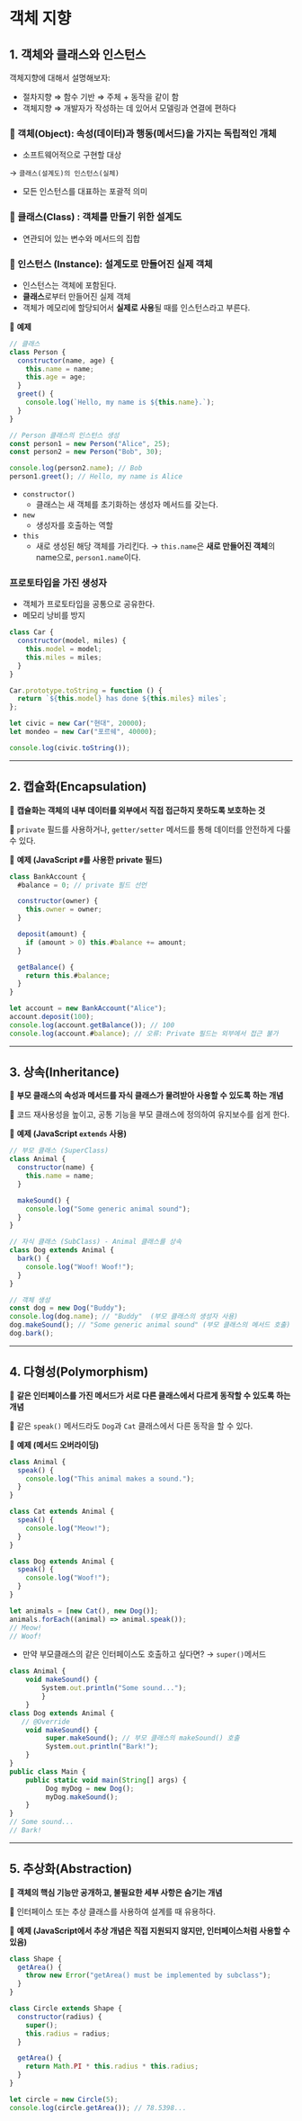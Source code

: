 # 객체 지향

## **1. 객체와 클래스와 인스턴스**

객체지향에 대해서 설명해보자:

- 절차지향 ⇒ 함수 기반 ⇒ 주체 + 동작을 같이 함
- 객체지향 ⇒ 개발자가 작성하는 데 있어서 모델링과 연결에 편하다

### 🔹 객체(Object)**: 속성(데이터)과 행동(메서드)을 가지는 독립적인 개체**

- 소프트웨어적으로 구현할 대상

→ `클래스(설계도)의 인스턴스(실체)`

- 모든 인스턴스를 대표하는 포괄적 의미

### 🔹 클래스(Class) **: 객체를 만들기 위한 설계도**

- 연관되어 있는 변수와 메서드의 집합

### 🔹 인스턴스 (Instance): 설계도로 만들어진 실제 객체

- 인스턴스는 객체에 포함된다.
- **클래스**로부터 만들어진 실제 객체
- 객체가 메모리에 할당되어서 **실제로 사용**될 때를 인스턴스라고 부른다.

🔸 **예제**

```jsx
// 클래스
class Person {
  constructor(name, age) {
    this.name = name;
    this.age = age;
  }
  greet() {
    console.log(`Hello, my name is ${this.name}.`);
  }
}

// Person 클래스의 인스턴스 생성
const person1 = new Person("Alice", 25);
const person2 = new Person("Bob", 30);

console.log(person2.name); // Bob
person1.greet(); // Hello, my name is Alice
```

- `constructor()`
  - 클래스는 새 객체를 초기화하는 생성자 메서드를 갖는다.
- `new`
  - 생성자를 호출하는 역할
- `this`
  - 새로 생성된 해당 객체를 가리킨다.
    → `this.name`은 **새로 만들어진 객체**의 name으로, `person1.name`이다.

### 프로토타입을 가진 생성자

- 객체가 프로토타입을 공통으로 공유한다.
- 메모리 낭비를 방지

```jsx
class Car {
  constructor(model, miles) {
    this.model = model;
    this.miles = miles;
  }
}

Car.prototype.toString = function () {
  return `${this.model} has done ${this.miles} miles`;
};

let civic = new Car("현대", 20000);
let mondeo = new Car("포르쉐", 40000);

console.log(civic.toString());
```

---

## **2. 캡슐화(Encapsulation)**

🔹 **캡슐화는 객체의 내부 데이터를 외부에서 직접 접근하지 못하도록 보호하는 것**

🔹 `private` 필드를 사용하거나, `getter/setter` 메서드를 통해 데이터를 안전하게 다룰 수 있다.

🔸 **예제 (JavaScript `#`를 사용한 private 필드)**

```jsx
class BankAccount {
  #balance = 0; // private 필드 선언

  constructor(owner) {
    this.owner = owner;
  }

  deposit(amount) {
    if (amount > 0) this.#balance += amount;
  }

  getBalance() {
    return this.#balance;
  }
}

let account = new BankAccount("Alice");
account.deposit(100);
console.log(account.getBalance()); // 100
console.log(account.#balance); // 오류: Private 필드는 외부에서 접근 불가
```

---

## **3. 상속(Inheritance)**

🔹 **부모 클래스의 속성과 메서드를 자식 클래스가 물려받아 사용할 수 있도록 하는 개념**

🔹 코드 재사용성을 높이고, 공통 기능을 부모 클래스에 정의하여 유지보수를 쉽게 한다.

🔸 **예제 (JavaScript `extends` 사용)**

```jsx
// 부모 클래스 (SuperClass)
class Animal {
  constructor(name) {
    this.name = name;
  }

  makeSound() {
    console.log("Some generic animal sound");
  }
}

// 자식 클래스 (SubClass) - Animal 클래스를 상속
class Dog extends Animal {
  bark() {
    console.log("Woof! Woof!");
  }
}

// 객체 생성
const dog = new Dog("Buddy");
console.log(dog.name); // "Buddy"  (부모 클래스의 생성자 사용)
dog.makeSound(); // "Some generic animal sound" (부모 클래스의 메서드 호출)
dog.bark();
```

---

## **4. 다형성(Polymorphism)**

🔹 **같은 인터페이스를 가진 메서드가 서로 다른 클래스에서 다르게 동작할 수 있도록 하는 개념**

🔹 같은 `speak()` 메서드라도 `Dog`과 `Cat` 클래스에서 다른 동작을 할 수 있다.

🔸 **예제 (메서드 오버라이딩)**

```jsx
class Animal {
  speak() {
    console.log("This animal makes a sound.");
  }
}

class Cat extends Animal {
  speak() {
    console.log("Meow!");
  }
}

class Dog extends Animal {
  speak() {
    console.log("Woof!");
  }
}

let animals = [new Cat(), new Dog()];
animals.forEach((animal) => animal.speak());
// Meow!
// Woof!
```

- 만약 부모클래스의 같은 인터페이스도 호출하고 싶다면? → `super()`메서드

```jsx
class Animal {
    void makeSound() {
        System.out.println("Some sound...");
        }
    }
class Dog extends Animal {
   // @Override
    void makeSound() {
         super.makeSound(); // 부모 클래스의 makeSound() 호출
         System.out.println("Bark!");
    }
}
public class Main {
    public static void main(String[] args) {
         Dog myDog = new Dog();
         myDog.makeSound();
    }
}
// Some sound...
// Bark!
```

---

## **5. 추상화(Abstraction)**

🔹 **객체의 핵심 기능만 공개하고, 불필요한 세부 사항은 숨기는 개념**

🔹 인터페이스 또는 추상 클래스를 사용하여 설계를 때 유용하다.

🔸 **예제 (JavaScript에서 추상 개념은 직접 지원되지 않지만, 인터페이스처럼 사용할 수 있음)**

```jsx
class Shape {
  getArea() {
    throw new Error("getArea() must be implemented by subclass");
  }
}

class Circle extends Shape {
  constructor(radius) {
    super();
    this.radius = radius;
  }

  getArea() {
    return Math.PI * this.radius * this.radius;
  }
}

let circle = new Circle(5);
console.log(circle.getArea()); // 78.5398...
```
